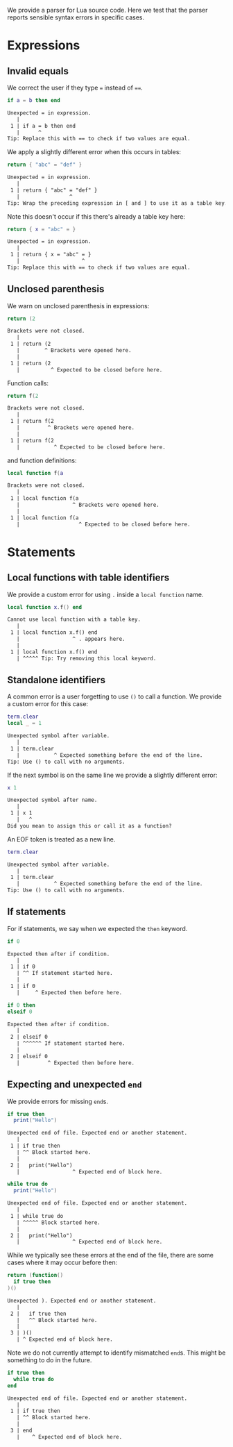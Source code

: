 We provide a parser for Lua source code. Here we test that the parser reports
sensible syntax errors in specific cases.

# Expressions

## Invalid equals
We correct the user if they type `=` instead of `==`.

```lua
if a = b then end
```

```txt
Unexpected = in expression.
   |
 1 | if a = b then end
   |      ^
Tip: Replace this with == to check if two values are equal.
```

We apply a slightly different error when this occurs in tables:

```lua
return { "abc" = "def" }
```

```txt
Unexpected = in expression.
   |
 1 | return { "abc" = "def" }
   |                ^
Tip: Wrap the preceding expression in [ and ] to use it as a table key.
```

Note this doesn't occur if this there's already a table key here:

```lua
return { x = "abc" = }
```

```txt
Unexpected = in expression.
   |
 1 | return { x = "abc" = }
   |                    ^
Tip: Replace this with == to check if two values are equal.
```

## Unclosed parenthesis
We warn on unclosed parenthesis in expressions:

```lua
return (2
```

```txt
Brackets were not closed.
   |
 1 | return (2
   |        ^ Brackets were opened here.
   |
 1 | return (2
   |          ^ Expected to be closed before here.
```

Function calls:

```lua
return f(2
```

```txt
Brackets were not closed.
   |
 1 | return f(2
   |         ^ Brackets were opened here.
   |
 1 | return f(2
   |           ^ Expected to be closed before here.
```

and function definitions:

```lua
local function f(a
```

```txt
Brackets were not closed.
   |
 1 | local function f(a
   |                 ^ Brackets were opened here.
   |
 1 | local function f(a
   |                   ^ Expected to be closed before here.
```

# Statements

## Local functions with table identifiers
We provide a custom error for using `.` inside a `local function` name.

```lua
local function x.f() end
```

```txt
Cannot use local function with a table key.
   |
 1 | local function x.f() end
   |                 ^ . appears here.
   |
 1 | local function x.f() end
   | ^^^^^ Tip: Try removing this local keyword.
```

## Standalone identifiers
A common error is a user forgetting to use `()` to call a function. We provide
a custom error for this case:

```lua
term.clear
local _ = 1
```

```txt
Unexpected symbol after variable.
   |
 1 | term.clear
   |           ^ Expected something before the end of the line.
Tip: Use () to call with no arguments.
```

If the next symbol is on the same line we provide a slightly different error:

```lua
x 1
```

```txt
Unexpected symbol after name.
   |
 1 | x 1
   |   ^
Did you mean to assign this or call it as a function?
```

An EOF token is treated as a new line.

```lua
term.clear
```

```txt
Unexpected symbol after variable.
   |
 1 | term.clear
   |           ^ Expected something before the end of the line.
Tip: Use () to call with no arguments.
```

## If statements
For if statements, we say when we expected the `then` keyword.

```lua
if 0
```

```txt
Expected then after if condition.
   |
 1 | if 0
   | ^^ If statement started here.
   |
 1 | if 0
   |     ^ Expected then before here.
```

```lua
if 0 then
elseif 0
```

```txt
Expected then after if condition.
   |
 2 | elseif 0
   | ^^^^^^ If statement started here.
   |
 2 | elseif 0
   |         ^ Expected then before here.
```

## Expecting and unexpected `end`

We provide errors for missing `end`s.

```lua
if true then
  print("Hello")
```

```txt
Unexpected end of file. Expected end or another statement.
   |
 1 | if true then
   | ^^ Block started here.
   |
 2 |   print("Hello")
   |                 ^ Expected end of block here.
```

```lua
while true do
  print("Hello")
```

```txt
Unexpected end of file. Expected end or another statement.
   |
 1 | while true do
   | ^^^^^ Block started here.
   |
 2 |   print("Hello")
   |                 ^ Expected end of block here.
```

While we typically see these errors at the end of the file, there are some cases
where it may occur before then:

```lua
return (function()
  if true then
)()
```

```txt
Unexpected ). Expected end or another statement.
   |
 2 |   if true then
   |   ^^ Block started here.
   |
 3 | )()
   | ^ Expected end of block here.
```

Note we do not currently attempt to identify mismatched `end`s. This might be
something to do in the future.

```lua
if true then
  while true do
end
```

```txt
Unexpected end of file. Expected end or another statement.
   |
 1 | if true then
   | ^^ Block started here.
   |
 3 | end
   |    ^ Expected end of block here.
```
